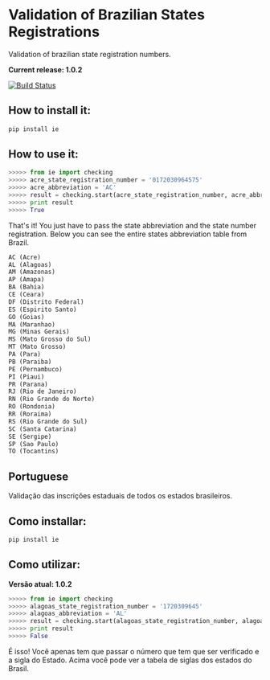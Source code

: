 Validation of Brazilian States Registrations
=====================

Validation of brazilian state registration numbers.

**Current release: 1.0.2**

[![Build Status](https://travis-ci.org/matheuscas/pyIE.svg?branch=master)](https://travis-ci.org/matheuscas/pyIE)

How to install it:
--------------

``` python
pip install ie
```


How to use it:
--------------

``` python
>>>>> from ie import checking
>>>>> acre_state_registration_number = '0172030964575'
>>>>> acre_abbreviation = 'AC'
>>>>> result = checking.start(acre_state_registration_number, acre_abbreviation)
>>>>> print result
>>>>> True
```

That's it! You just have to pass the state abbreviation and the state number registration. Below you can see the entire states abbreviation table from Brazil.

``` python
AC (Acre)
AL (Alagoas)
AM (Amazonas)
AP (Amapa)
BA (Bahia)
CE (Ceara)
DF (Distrito Federal)
ES (Espirito Santo)
GO (Goias)
MA (Maranhao)
MG (Minas Gerais)
MS (Mato Grosso do Sul)
MT (Mato Grosso)
PA (Para)
PB (Paraiba)
PE (Pernambuco)
PI (Piaui)
PR (Parana)
RJ (Rio de Janeiro)
RN (Rio Grande do Norte)
RO (Rondonia)
RR (Roraima)
RS (Rio Grande do Sul)
SC (Santa Catarina)
SE (Sergipe)
SP (Sao Paulo)
TO (Tocantins)  
```

Portuguese
--------------

Validação das inscrições estaduais de todos os estados brasileiros.


Como installar:
--------------

``` python
pip install ie
```

Como utilizar:
--------------

**Versão atual: 1.0.2**

``` python
>>>>> from ie import checking
>>>>> alagoas_state_registration_number = '1720309645'
>>>>> alagoas_abbreviation = 'AL'
>>>>> result = checking.start(alagoas_state_registration_number, alagoas_abbreviation)
>>>>> print result
>>>>> False
```
É isso! Você apenas tem que passar o número que tem que ser verificado e a sigla do Estado. Acima você pode ver a tabela de siglas dos estados do Brasil.


